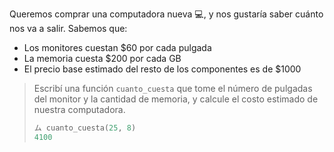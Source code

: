 Queremos comprar una computadora nueva :computer:, y nos gustaría saber cuánto nos va a salir. Sabemos que:

* Los monitores cuestan $60 por cada pulgada
* La memoria cuesta $200 por cada GB
* El precio base estimado del resto de los componentes es de $1000

> Escribí una función `cuanto_cuesta` que tome el número de pulgadas del monitor y la cantidad de memoria, y calcule el costo estimado de nuestra computadora.
>
> ```python
> ム cuanto_cuesta(25, 8)
> 4100
> ```
